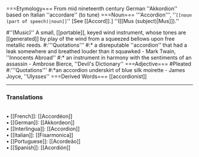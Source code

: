 ===Etymology===
From mid nineteenth century German ''Akkordion'' based on Italian ''accordare'' (to tune)
===Noun===
'''Accordion''', ''<code>[[noun (part of speech)|noun]]</code>'' [See [[Accord]].] ''([[Mus (subject)|Mus]]).''

#''(Music)'' A small, [[portable]], keyed wind instrument, whose tones are [[generated]] by play of the wind from a squeezed bellows upon free metallic reeds.
#:'''Quotations'''
#:* a disreputable ''accordion'' that had a leak somewhere and breathed louder than it squawked - Mark Twain, ''Innocents Abroad''
#:* an instrument in harmony with the sentiments of an assassin - Ambrose Bierce, ''Devil's Dictionary''
===Adjective===
#Pleated
#:'''Quotations'''
#:*an accordion underskirt of blue silk moirette - James Joyce, ''Ulysses''
===Derived Words===
[[accordionist]]

<HR> <P> <H3>Translations</H3>
<BR>• [[French]]: [[Accordéon]]
<BR>• [[German]]: [[Akkordeon]]
<BR>• [[Interlingua]]: [[Accordion]]
<BR>• [[Italian]]: [[Fisarmonica]]
<BR>• [[Portuguese]]: [[Acordeão]]
<BR>• [[Spanish]]: [[Acordión]]
<BR>